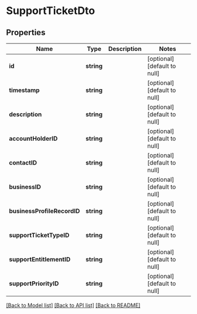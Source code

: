 # SupportTicketDto

## Properties
Name | Type | Description | Notes
------------ | ------------- | ------------- | -------------
**id** | **string** |  | [optional] [default to null]
**timestamp** | **string** |  | [optional] [default to null]
**description** | **string** |  | [optional] [default to null]
**accountHolderID** | **string** |  | [optional] [default to null]
**contactID** | **string** |  | [optional] [default to null]
**businessID** | **string** |  | [optional] [default to null]
**businessProfileRecordID** | **string** |  | [optional] [default to null]
**supportTicketTypeID** | **string** |  | [optional] [default to null]
**supportEntitlementID** | **string** |  | [optional] [default to null]
**supportPriorityID** | **string** |  | [optional] [default to null]

[[Back to Model list]](../README.md#documentation-for-models) [[Back to API list]](../README.md#documentation-for-api-endpoints) [[Back to README]](../README.md)


